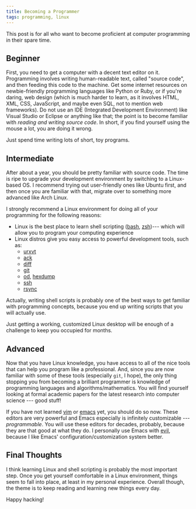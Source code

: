 ```yaml
---
title: Becoming a Programmer
tags: programming, linux
---
```


This post is for all who want to become proficient at computer programming in their spare time.

## Beginner

First, you need to get a computer with a decent text editor on it.
Programming involves writing human-readable text, called "source code", and then feeding this code to the machine.
Get some internet resources on newbie-friendly programming languages like Python or Ruby, or if you're daring, web design (which is much harder to learn, as it involves HTML, XML, CSS, JavaScript, and maybe even SQL, not to mention web frameworks).
Do not use an IDE (Integrated Development Environment) like Visual Studio or Eclipse or anything like that; the point is to become familiar with *reading and writing source code*.
In short, if you find yourself using the mouse a lot, you are doing it wrong.

Just spend time writing lots of short, toy programs.

## Intermediate

After about a year, you should be pretty familiar with source code.
The time is ripe to upgrade your development environment by switching to a Linux-based OS.
I recommend trying out user-friendly ones like Ubuntu first, and then once you are familiar with that, migrate over to something more advanced like Arch Linux.

I strongly recommend a Linux environment for doing all of your programming for the following reasons:

- Linux is the best place to learn shell scripting ([bash], [zsh])--- which will allow you to program your computing experience
- Linux distros give you easy access to powerful development tools, such as:
	- [urxvt]
	- [ack]
	- [diff]
	- [git]
	- [od], [hexdump]
	- [ssh]
	- [rsync]

Actually, writing shell scripts is probably one of the best ways to get familiar with programming concepts, because you end up writing scripts that you will actually use.

Just getting a working, customized Linux desktop will be enough of a challenge to keep you occupied for months.

## Advanced

Now that you have Linux knowledge, you have access to all of the nice tools that can help you program like a professional.
And, since you are now familiar with some of these tools (especially `git`, I hope), the only thing stopping you from becoming a brilliant programmer is knowledge of programming languages and algorithms/mathematics.
You will find yourself looking at formal academic papers for the latest research into computer science --- good stuff!

If you have not learned [vim] or [emacs] yet, you should do so now.
These editors are very powerful and Emacs especially is infinitely customizable --- *programmable*.
You will use these editors for decades, probably, because they are that good at what they do.
I personally use Emacs with [evil], because I like Emacs' configuration/customization system better.

## Final Thoughts

I think learning Linux and shell scripting is probably the most important step.
Once you get yourself comfortable in a Linux environment, things seem to fall into place, at least in my personal experience.
Overall though, the theme is to keep reading and learning new things every day.

Happy hacking!

[bash]:http://en.wikipedia.org/wiki/Bash_(Unix_shell)
[zsh]:http://en.wikipedia.org/wiki/Zsh
[ack]:http://beyondgrep.com/
[diff]:http://en.wikipedia.org/wiki/Diff
[git]:http://en.wikipedia.org/wiki/Git_(software)
[od]:http://en.wikipedia.org/wiki/Od_(Unix)
[hexdump]:http://en.wikipedia.org/wiki/Hexdump
[ssh]:http://en.wikipedia.org/wiki/Secure_Shell
[rsync]:http://en.wikipedia.org/wiki/Rsync
[urxvt]:http://en.wikipedia.org/wiki/Urxvt
[vim]:http://en.wikipedia.org/wiki/Vim_(text_editor)
[emacs]:http://en.wikipedia.org/wiki/Emacs
[evil]:http://gitorious.org/evil/pages/Home
